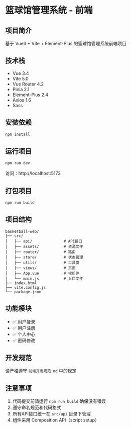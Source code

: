 # 篮球馆管理系统 - 前端

## 项目简介
基于 Vue3 + Vite + Element-Plus 的篮球馆管理系统前端项目

## 技术栈
- Vue 3.4
- Vite 5.0
- Vue Router 4.2
- Pinia 2.1
- Element-Plus 2.4
- Axios 1.6
- Sass

## 安装依赖
```bash
npm install
```

## 运行项目
```bash
npm run dev
```

访问：http://localhost:5173

## 打包项目
```bash
npm run build
```

## 项目结构
```
basketball-web/
├── src/
│   ├── api/              # API接口
│   ├── assets/           # 资源文件
│   ├── router/           # 路由
│   ├── store/            # 状态管理
│   ├── utils/            # 工具类
│   ├── views/            # 页面
│   ├── App.vue           # 根组件
│   └── main.js           # 入口文件
├── index.html
├── vite.config.js
└── package.json
```

## 功能模块
- ✅ 用户登录
- ✅ 用户注册
- ✅ 个人中心
- ✅ 密码修改

## 开发规范
请严格遵守 `前端开发规范.md` 中的规定

## 注意事项
1. 代码提交前请运行 `npm run build` 确保没有错误
2. 遵守命名规范和代码格式
3. 所有API接口统一在 `src/api` 目录下管理
4. 组件采用 Composition API（script setup）